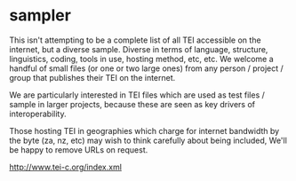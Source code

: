 sampler
=======

This isn't attempting to be a complete list of all TEI 
accessible on the internet, but a diverse sample. Diverse 
in terms of language, structure, linguistics, coding, tools 
in use, hosting method, etc, etc. We welcome a handful of 
small files (or one or two large ones) from any person / 
project / group that publishes their TEI on the internet. 

We are particularly interested in TEI files which are used 
as test files / sample in larger projects, because these 
are seen as key drivers of interoperability. 

Those hosting TEI in geographies which charge for internet 
bandwidth by the byte (za, nz, etc) may wish to think 
carefully about being included, We'll be happy to remove URLs 
on request.

http://www.tei-c.org/index.xml
